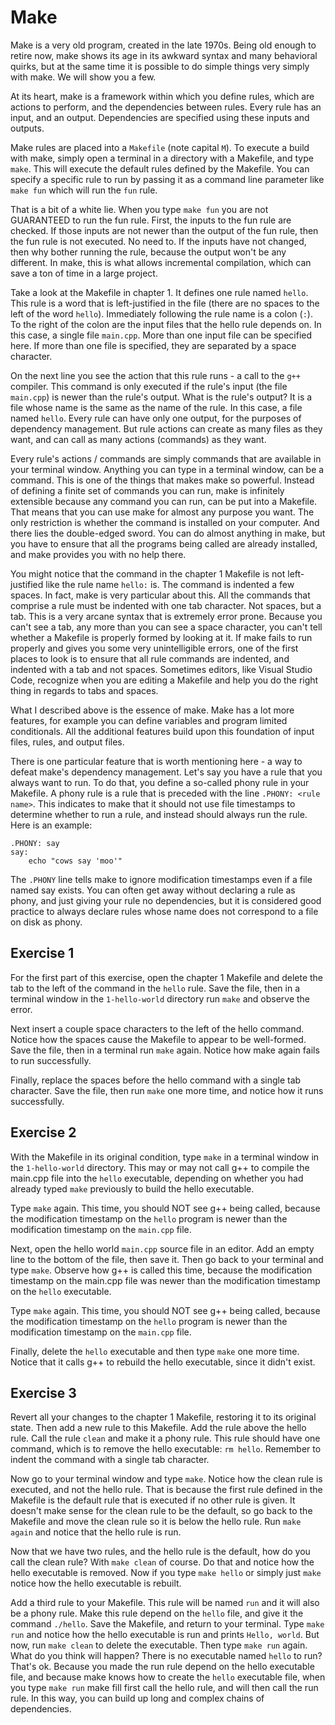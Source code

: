 # Make

Make is a very old program, created in the late 1970s. Being old enough to retire now, make shows
its age in its awkward syntax and many behavioral quirks, but at the same time it is possible to do
simple things very simply with make. We will show you a few.

At its heart, make is a framework within which you define rules, which are actions to perform, and
the dependencies between rules. Every rule has an input, and an output. Dependencies are specified
using these inputs and outputs.

Make rules are placed into a `Makefile` (note capital `M`). To execute a build with make, simply
open a terminal in a directory with a Makefile, and type `make`. This will execute the default rules
defined by the Makefile. You can specify a specific rule to run by passing it as a command line
parameter like `make fun` which will run the `fun` rule.

That is a bit of a white lie. When you type `make fun` you are not GUARANTEED to run the fun rule.
First, the inputs to the fun rule are checked. If those inputs are not newer than the output of the
fun rule, then the fun rule is not executed. No need to. If the inputs have not changed, then why
bother running the rule, because the output won't be any different. In make, this is what allows
incremental compilation, which can save a ton of time in a large project.

Take a look at the Makefile in chapter 1. It defines one rule named `hello`. This rule is a word
that is left-justified in the file (there are no spaces to the left of the word `hello`).
Immediately following the rule name is a colon (`:`). To the right of the colon are the input files
that the hello rule depends on. In this case, a single file `main.cpp`. More than one input file can
be specified here. If more than one file is specified, they are separated by a space character.

On the next line you see the action that this rule runs - a call to the `g++` compiler. This command
is only executed if the rule's input (the file `main.cpp`) is newer than the rule's output. What
is the rule's output? It is a file whose name is the same as the name of the rule. In this case, a
file named `hello`. Every rule can have only one output, for the purposes of dependency management.
But rule actions can create as many files as they want, and can call as many actions (commands) as
they want.

Every rule's actions / commands are simply commands that are available in your terminal window. Anything
you can type in a terminal window, can be a command. This is one of the things that makes make so
powerful. Instead of defining a finite set of commands you can run, make is infinitely extensible
because any command you can run, can be put into a Makefile. That means that you can use make for
almost any purpose you want. The only restriction is whether the command is installed on your computer.
And there lies the double-edged sword. You can do almost anything in make, but you have to ensure
that all the programs being called are already installed, and make provides you with no help there.

You might notice that the command in the chapter 1 Makefile is not left-justified like the rule name
`hello:` is. The command is indented a few spaces. In fact, make is very particular about this. All
the commands that comprise a rule must be indented with one tab character. Not spaces, but a tab.
This is a very arcane syntax that is extremely error prone. Because you can't see a tab, any more
than you can see a space character, you can't tell whether a Makefile is properly formed by looking
at it. If make fails to run properly and gives you some very unintelligible errors, one of the first
places to look is to ensure that all rule commands are indented, and indented with a tab and not spaces.
Sometimes editors, like Visual Studio Code, recognize when you are editing a Makefile and help you
do the right thing in regards to tabs and spaces.

What I described above is the essence of make. Make has a lot more features, for example you can
define variables and program limited conditionals. All the additional features build upon this
foundation of input files, rules, and output files.

There is one particular feature that is worth mentioning here - a way to defeat make's dependency
management. Let's say you have a rule that you always want to run. To do that, you define a
so-called phony rule in your Makefile. A phony rule is a rule that is preceded with the line
`.PHONY: <rule name>`. This indicates to make that it should not use file timestamps to determine
whether to run a rule, and instead should always run the rule. Here is an example:

```
.PHONY: say
say:
    echo "cows say 'moo'"
```

The `.PHONY` line tells make to ignore modification timestamps even if a file named say exists.
You can often get away without declaring a rule as phony, and just giving your rule no dependencies,
but it is considered good practice to always declare rules whose name does not correspond to a file
on disk as phony.

## Exercise 1

For the first part of this exercise, open the chapter 1 Makefile and delete the tab to the left of
the command in the `hello` rule. Save the file, then in a terminal window in the `1-hello-world`
directory run `make` and observe the error.

Next insert a couple space characters to the left of the hello command. Notice how the spaces
cause the Makefile to appear to be well-formed. Save the file, then in a terminal run `make` again.
Notice how make again fails to run successfully.

Finally, replace the spaces before the hello command with a single tab character. Save the file, then
run `make` one more time, and notice how it runs successfully.

## Exercise 2

With the Makefile in its original condition, type `make` in a terminal window in the `1-hello-world`
directory. This may or may not call g++ to compile the main.cpp file into the `hello` executable,
depending on whether you had already typed `make` previously to build the hello executable.

Type `make` again. This time, you should NOT see g++ being called, because the modification timestamp
on the `hello` program is newer than the modification timestamp on the `main.cpp` file.

Next, open the hello world `main.cpp` source file in an editor. Add an empty line to the bottom of the
file, then save it. Then go back to your terminal and type `make`. Observe how g++ is called this time,
because the modification timestamp on the main.cpp file was newer than the modification timestamp on
the `hello` executable.

Type `make` again. This time, you should NOT see g++ being called, because the modification timestamp
on the `hello` program is newer than the modification timestamp on the `main.cpp` file.

Finally, delete the `hello` executable and then type `make` one more time. Notice that it calls g++
to rebuild the hello executable, since it didn't exist.

## Exercise 3

Revert all your changes to the chapter 1 Makefile, restoring it to its original state. Then add a new
rule to this Makefile. Add the rule above the hello rule. Call the rule `clean` and make it a phony
rule. This rule should have one command, which is to remove the hello executable: `rm hello`. Remember
to indent the command with a single tab character.

Now go to your terminal window and type `make`. Notice how the clean rule is executed, and not the
hello rule. That is because the first rule defined in the Makefile is the default rule that is executed
if no other rule is given. It doesn't make sense for the clean rule to be the default, so go back to the
Makefile and move the clean rule so it is below the hello rule. Run `make again` and notice that the
hello rule is run.

Now that we have two rules, and the hello rule is the default, how do you call the clean rule? With
`make clean` of course. Do that and notice how the hello executable is removed. Now if you type `make hello`
or simply just `make` notice how the hello executable is rebuilt.

Add a third rule to your Makefile. This rule will be named `run` and it will also be a phony rule.
Make this rule depend on the `hello` file, and give it the command `./hello`. Save the Makefile, and
return to your terminal. Type `make run` and notice how the hello executable is run and prints
`Hello, world`. But now, run `make clean` to delete the executable. Then type `make run` again. What
do you think will happen? There is no executable named `hello` to run? That's ok. Because you made
the run rule depend on the hello executable file, and because make knows how to create the `hello`
executable file, when you type `make run` make fill first call the hello rule, and will then call the
run rule. In this way, you can build up long and complex chains of dependencies.



